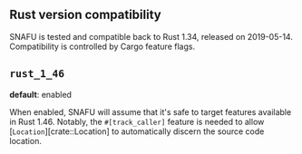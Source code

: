 ## Rust version compatibility

SNAFU is tested and compatible back to Rust 1.34, released on
2019-05-14. Compatibility is controlled by Cargo feature flags.

## `rust_1_46`

**default**: enabled

When enabled, SNAFU will assume that it's safe to target features
available in Rust 1.46. Notably, the `#[track_caller]` feature is
needed to allow [`Location`][crate::Location] to automatically discern
the source code location.
